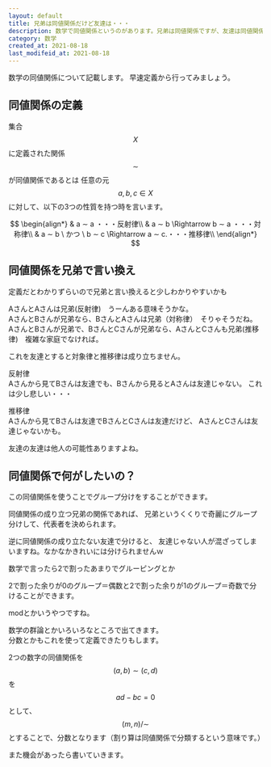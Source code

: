 ```yaml
---
layout: default
title: 兄弟は同値関係だけど友達は・・・
description: 数学で同値関係というのがあります。兄弟は同値関係ですが、友達は同値関係ではありません。どういった概念かを記載します。
category: 数学
created_at: 2021-08-18
last_modifeid_at: 2021-08-18
---
```


<script async src="https://cdn.jsdelivr.net/npm/mathjax@3/es5/tex-chtml.js" id="MathJax-script"></script>

数学の同値関係について記載します。
早速定義から行ってみましょう。

## 同値関係の定義

集合$$ X $$に定義された関係 $$∼$$ が同値関係であるとは
任意の元 $$a, b, c \in X$$に対して、以下の3つの性質を持つ時を言います。

$$
\begin{align*}
& a ∼ a ・・・反射律\\
& a ∼ b \Rightarrow b ∼ a ・・・対称律\\
& a ∼ b \ かつ \ b ∼ c \Rightarrow a ∼ c.・・・推移律\\
\end{align*}
$$

## 同値関係を兄弟で言い換え

定義だとわかりずらいので兄弟と言い換えると少しわかりやすいかも

AさんとAさんは兄弟(反射律)　うーんある意味そうかな。  
AさんとBさんが兄弟なら、BさんとAさんは兄弟（対称律）　そりゃそうだね。  
AさんとBさんが兄弟で、BさんとCさんが兄弟なら、AさんとCさんも兄弟(推移律)　複雑な家庭でなければ。

これを友達とすると対象律と推移律は成り立ちません。

反射律  
Aさんから見てBさんは友達でも、Bさんから見るとAさんは友達じゃない。
これは少し悲しい・・・

推移律  
Aさんから見てBさんは友達でBさんとCさんは友達だけど、
AさんとCさんは友達じゃないかも。

友達の友達は他人の可能性ありますよね。

## 同値関係で何がしたいの？

この同値関係を使うことでグループ分けをすることができます。

同値関係の成り立つ兄弟の関係であれば、
兄弟というくくりで奇麗にグループ分けして、代表者を決められます。

逆に同値関係の成り立たない友達で分けると、
友達じゃない人が混ざってしまいますね。なかなかきれいには分けられませんｗ

数学で言ったら2で割ったあまりでグルーピングとか

2で割った余りが0のグループ＝偶数と2で割った余りが1のグループ＝奇数で分けることができます。

modとかいうやつですね。

数学の群論とかいろいろなところで出てきます。  
分数とかもこれを使って定義できたりもします。

2つの数字の同値関係を$$(a, b)∼(c, d)$$を$$ad-bc=0$$として、
$$(m, n)/∼$$とすることで、分数となります（割り算は同値関係で分類するという意味です。）

また機会があったら書いていきます。